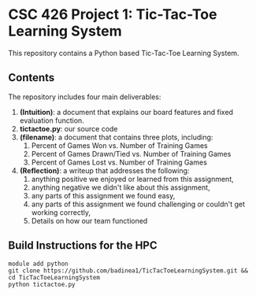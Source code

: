 # CSC 426 Project 1: Tic-Tac-Toe Learning System

This repository contains a Python based Tic-Tac-Toe Learning System.

## Contents
The repository includes four main deliverables:
  1. **(Intuition)**: a document that explains our board features and fixed evaluation function.
  2. **tictactoe.py**: our source code
  3. **(filename)**: a document that contains three plots, including:
       1. Percent of Games Won vs. Number of Training Games
       2. Percent of Games Drawn/Tied vs. Number of Training Games
       3. Percent of Games Lost vs. Number of Training Games
  4. **(Reflection)**: a writeup that addresses the following:
       1. anything positive we enjoyed or learned from this assignment,
       2. anything negative we didn't like about this assignment,
       3. any parts of this assignment we found easy,
       4. any parts of this assignment we found challenging or couldn't get working correctly,
       5. Details on how our team functioned
     
## Build Instructions for the HPC

```
module add python
git clone https://github.com/badinea1/TicTacToeLearningSystem.git && cd TicTacToeLearningSystem
python tictactoe.py

```
